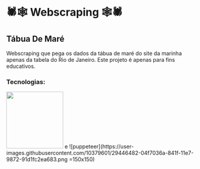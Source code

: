 # 🕷🕸 Webscraping 🕸🕷
## Tábua De Maré
Webscraping que pega os dados da tábua de maré do site da marinha apenas da tabela do Rio de Janeiro.
Este projeto é apenas para fins educativos.

### Tecnologias:
<img src="https://cdn.iconscout.com/icon/free/png-256/node-js-1174925.png" width="150px" height="150px" />
e ![puppeteer](https://user-images.githubusercontent.com/10379601/29446482-04f7036a-841f-11e7-9872-91d1fc2ea683.png =150x150)
 

